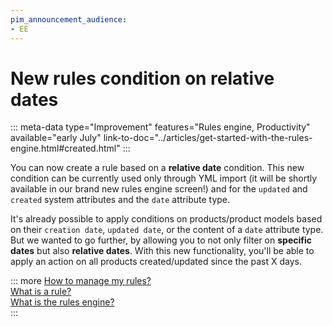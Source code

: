 ```yaml
---
pim_announcement_audience:
- EE
---
```


# New rules condition on relative dates
::: meta-data type="Improvement" features="Rules engine, Productivity" available="early July" link-to-doc="../articles/get-started-with-the-rules-engine.html#created.html"
:::

You can now create a rule based on a **relative date** condition. This new condition can be currently used only through YML import (it will be shortly available in our brand new rules engine screen!) and for the `updated` and `created` system attributes and the `date` attribute type.

It's already possible to apply conditions on products/product models based on their `creation date`, `updated date`, or the content of a `date` attribute type. But we wanted to go further, by allowing you to not only filter on **specific dates** but also **relative dates**. With this new functionality, you'll be able to apply an action on all products created/updated since the past X days. 

::: more
[How to manage my rules?](../articles/manage-your-rules.html)  
[What is a rule?](../articles/what-is-a-rule.html)  
[What is the rules engine?](../articles/get-started-with-the-rules-engine.html)   
:::
